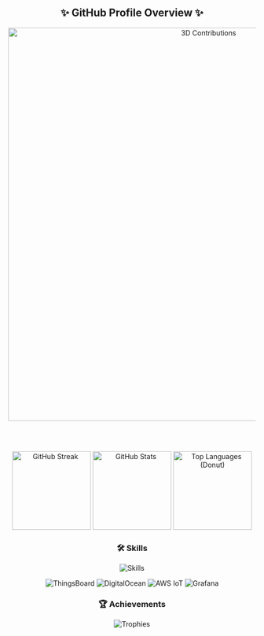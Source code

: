 <div align="center">

<!-- Profile Title -->
<h2>✨ GitHub Profile Overview ✨</h2>

<!-- 3D Contributions -->
<a href="https://github.com/ujals">
  <img src="https://ssr-contributions-svg.vercel.app/_/ujals?chart=3dbar&gap=0.6&scale=2&flatten=1&animation=wave&animation_duration=3&animation_delay=0.03&animation_amplitude=18&animation_frequency=0.1&animation_wave_center=19_3&format=svg&weeks=40" alt="3D Contributions" width="800"/>
</a>

<br/><br/>

<!-- Stats Row -->
<p>
  <img height="160" src="https://streak-stats.demolab.com?user=ujals&theme=tokyonight&hide_border=true" alt="GitHub Streak" />
  <img height="160" src="https://github-readme-stats.vercel.app/api?username=ujals&show_icons=true&theme=tokyonight&hide_border=true&include_all_commits=true&count_private=true" alt="GitHub Stats" />
  <img height="160" src="https://github-readme-stats.vercel.app/api/top-langs/?username=ujals&layout=donut&theme=tokyonight&hide_border=true&langs_count=8" alt="Top Languages (Donut)" />
</p>

<!-- Skills Section -->
<h3>🛠️ Skills</h3>
<p>
  <img src="https://skillicons.dev/icons?i=cpp,js,python,flask,linux,bash,aws,docker" alt="Skills" />
</p>
<p>
  <img src="https://img.shields.io/badge/ThingsBoard-333?style=for-the-badge" alt="ThingsBoard" />
  <img src="https://img.shields.io/badge/DigitalOcean-0080FF?style=for-the-badge&logo=digitalocean&logoColor=white" alt="DigitalOcean" />
  <img src="https://img.shields.io/badge/AWS%20IoT-FF9900?style=for-the-badge&logo=amazonaws&logoColor=white" alt="AWS IoT" />
  <img src="https://img.shields.io/badge/Grafana-F46800?style=for-the-badge&logo=grafana&logoColor=white" alt="Grafana" />
</p>

<!-- Trophies Section -->
<h3>🏆 Achievements</h3>
<p>
  <img src="https://github-profile-trophy.vercel.app/?username=ujals&theme=tokyonight&no-bg=true&no-frame=true&column=6" alt="Trophies" />
</p>

</div>
